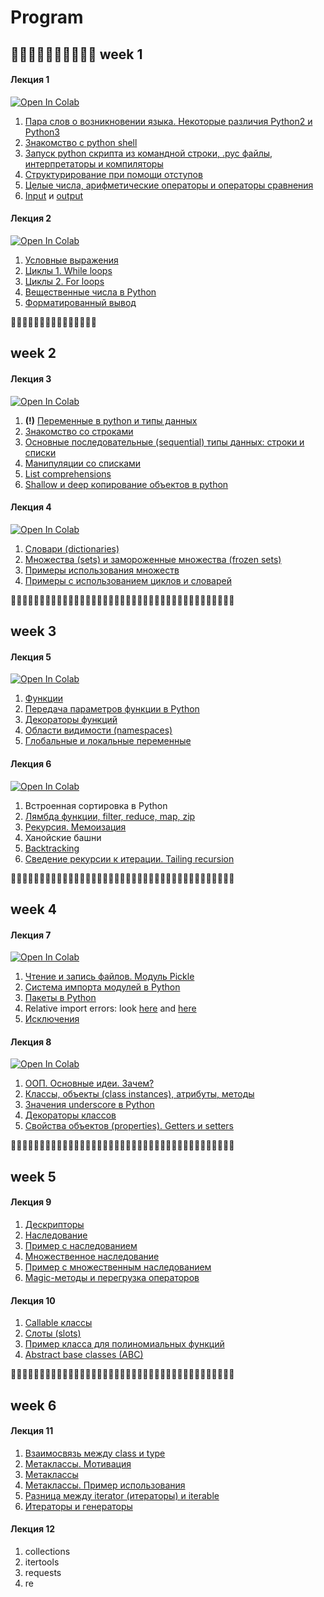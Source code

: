 # Program

## 🐍🐍🐍🐍🐍🐍🐍🐍🐍🐍 week 1

   #### Лекция 1
 
  [![Open In Colab](https://colab.research.google.com/assets/colab-badge.svg)](https://colab.research.google.com/github/justalge/another_python_totorial/blob/main/week1/Lecture_1_arithmetics.ipynb)
  
  1. [Пара слов о возникновении языка. Некоторые различия Python2 и Python3](https://www.python-course.eu/python3_history_and_philosophy.php)
  2. [Знакомство с python shell](https://www.python-course.eu/python3_interactive.php)
  3. [Запуск python скрипта из командной строки, .pyc файлы, интерпретаторы и компиляторы](https://www.python-course.eu/python3_execute_script.php)
  4. [Структурирование при помощи отступов](https://www.python-course.eu/python3_blocks.php)
  5. [Целые числа, арифметические операторы и операторы сравнения](https://www.python-course.eu/python3_operators.php)
  6. [Input](https://www.python-course.eu/python3_input.php) и [output](https://www.python-course.eu/python3_print.php)

   #### Лекция 2
   
  [![Open In Colab](https://colab.research.google.com/assets/colab-badge.svg)](https://colab.research.google.com/github/justalge/another_python_totorial/blob/main/week1/Lecture_2_if_for_while_float_formatted_output.ipynb)
  
  1. [Условные выражения](https://www.python-course.eu/python3_conditional_statements.php)
  2. [Циклы 1. While loops](https://www.python-course.eu/python3_loops.php)
  3. [Циклы 2. For loops](https://www.python-course.eu/python3_for_loop.php)
  4. [Вещественные числа в Python](https://tirinox.ru/float-python/)
  5. [Форматированный вывод](https://www.python-course.eu/python3_formatted_output.php)

🐍🐍🐍🐍🐍🐍🐍🐍🐍🐍🐍🐍🐍🐍🐍

## week 2

   #### Лекция 3

  [![Open In Colab](https://colab.research.google.com/assets/colab-badge.svg)](https://colab.research.google.com/github/justalge/another_python_totorial/blob/main/week2/Lecture_3_types_sequential_copy.ipynb)
   
  1. **(!)** [Переменные в python и типы данных](https://www.python-course.eu/python3_variables.php)
  2. [Знакомство со строками](https://www.python-course.eu/python3_variables.php)
  3. [Основные последовательные (sequential) типы данных: строки и списки](https://www.python-course.eu/python3_sequential_data_types.php)
  4. [Манипуляции со списками](https://www.python-course.eu/python3_list_manipulation.php)
  6. [List comprehensions](https://www.python-course.eu/python3_list_comprehension.php)
  7. [Shallow и deep копирование объектов в python](https://www.python-course.eu/python3_deep_copy.php)
 
   #### Лекция 4
   
  [![Open In Colab](https://colab.research.google.com/assets/colab-badge.svg)](https://colab.research.google.com/github/justalge/another_python_totorial/blob/main/week2/Lecture_4_dictionaries_and_sets.ipynb)
    
  1. [Словари (dictionaries)](https://www.python-course.eu/python3_dictionaries.php)
  2. [Множества (sets) и замороженные множества (frozen sets)](https://www.python-course.eu/python3_sets_frozensets.php)
  3. [Примеры использования множеств](https://www.python-course.eu/python_sets_example.php)
  4. [Примеры с использованием циклов и словарей](https://www.python-course.eu/working_with_python_dictionaries.php)

🐍🐍🐍🐍🐍🐍🐍🐍🐍🐍🐍🐍🐍🐍🐍🐍🐍🐍🐍🐍🐍🐍🐍🐍🐍🐍🐍🐍🐍🐍🐍🐍🐍🐍🐍🐍🐍🐍🐍

## week 3

   #### Лекция 5
   
  [![Open In Colab](https://colab.research.google.com/assets/colab-badge.svg)](https://colab.research.google.com/github/justalge/another_python_totorial/blob/main/week3/Lecture_5_functions_namespaces.ipynb)
  
  1. [Функции](https://www.python-course.eu/python3_functions.php)
  2. [Передача параметров функции в Python](https://www.python-course.eu/python3_passing_arguments.php)
  3. [Декораторы функций](https://www.python-course.eu/python3_decorators.php)
  4. [Области видимости (namespaces)](https://www.python-course.eu/python3_namespaces.php)
  5. [Глобальные и локальные переменные](https://www.python-course.eu/python3_global_vs_local_variables.php)   
      
   #### Лекция 6
  
  [![Open In Colab](https://colab.research.google.com/assets/colab-badge.svg)](https://colab.research.google.com/github/justalge/another_python_totorial/blob/main/week3/Lecture_6_lambda_recursion.ipynb)
  
  1. Встроенная сортировка в Python
  2. [Лямбда функции, filter, reduce, map, zip](https://www.python-course.eu/python3_lambda.php)   
  3. [Рекурсия. Мемоизация](https://www.python-course.eu/python3_recursive_functions.php)
  4. Ханойские башни
  5. [Backtracking](https://leetcode.com/explore/learn/card/recursion-ii/472/backtracking/)
  6. [Сведение рекурсии к итерации. Tailing recursion](https://leetcode.com/explore/learn/card/recursion-ii/503/recursion-to-iteration/) 

🐍🐍🐍🐍🐍🐍🐍🐍🐍🐍🐍🐍🐍🐍🐍🐍🐍🐍🐍🐍🐍🐍🐍🐍🐍🐍🐍🐍🐍🐍🐍🐍🐍🐍🐍🐍🐍🐍🐍

## week 4
      
   #### Лекция 7
  
  [![Open In Colab](https://colab.research.google.com/assets/colab-badge.svg)](https://colab.research.google.com/github/justalge/another_python_totorial/blob/main/week4/Lecture_7_files_packages_exceptions.ipynb)
  
  1. [Чтение и запись файлов. Модуль Pickle](https://www.python-course.eu/python3_file_management.php)
  2. [Система импорта модулей в Python](https://www.python-course.eu/python3_modules_and_modular_programming.php)
  3. [Пакеты в Python](https://www.python-course.eu/python3_packages.php)
  4. Relative import errors: look [here](https://napuzba.com/a/import-error-relative-no-parent) and [here](https://iq-inc.com/importerror-attempted-relative-import/)
  6. [Исключения](https://www.python-course.eu/python3_exception_handling.php)
   
   #### Лекция 8   
  
  [![Open In Colab](https://colab.research.google.com/assets/colab-badge.svg)](https://colab.research.google.com/github/justalge/another_python_totorial/blob/main/week4/Lecture_8_OOP.ipynb)
  
  1. [ООП. Основные идеи. Зачем?](https://www.python-course.eu/python3_object_oriented_programming.php)
  2. [Классы, объекты (class instances), атрибуты, методы](https://www.python-course.eu/python3_class_and_instance_attributes.php)
  3. [Значения underscore в Python](https://dbader.org/blog/meaning-of-underscores-in-python)
  4. [Декораторы классов](https://www.python-course.eu/python3_decorators.php)
  5. [Свойства объектов (properties). Getters и setters](https://www.python-course.eu/python3_properties.php)

🐍🐍🐍🐍🐍🐍🐍🐍🐍🐍🐍🐍🐍🐍🐍🐍🐍🐍🐍🐍🐍🐍🐍🐍🐍🐍🐍🐍🐍🐍🐍🐍🐍🐍🐍🐍🐍🐍🐍

## week 5

   #### Лекция 9
 
  1. [Дескрипторы](https://www.python-course.eu/python3_descriptors.php)
  2. [Наследование](https://www.python-course.eu/python3_inheritance.php)
  3. [Пример с наследованием](https://www.python-course.eu/python3_inheritance_example.php)  
  4. [Множественное наследование](https://www.python-course.eu/python3_multiple_inheritance.php)
  5. [Пример с множественным наследованием](https://www.python-course.eu/python3_multiple_inheritance_example.php)
  6. [Magic-методы и перегрузка операторов](https://www.python-course.eu/python3_magic_methods.php)

 
   #### Лекция 10

  1. [Callable классы](https://www.python-course.eu/callable_instances.php)
  2. [Слоты (slots)](https://www.python-course.eu/python3_slots.php)
  3. [Пример класса для полиномиальных функций](https://www.python-course.eu/polynomial_class_in_python.php)  
  4. [Abstract base classes (ABC)](https://www.python-course.eu/python3_abstract_classes.php)
      
🐍🐍🐍🐍🐍🐍🐍🐍🐍🐍🐍🐍🐍🐍🐍🐍🐍🐍🐍🐍🐍🐍🐍🐍🐍🐍🐍🐍🐍🐍🐍🐍🐍🐍🐍🐍🐍🐍🐍

## week 6

   #### Лекция 11

  1. [Взаимосвязь между class и type](https://www.python-course.eu/python3_classes_and_type.php)
  2. [Метаклассы. Мотивация](https://www.python-course.eu/python3_road_to_metaclasses.php)
  3. [Метаклассы](https://www.python-course.eu/python3_metaclasses.php)
  4. [Метаклассы. Пример использования](https://www.python-course.eu/python3_count_function_calls.php)
  5. [Разница между iterator (итераторы) и iterable](https://www.python-course.eu/python3_iterable_iterator.php)
  6. [Итераторы и генераторы](https://www.python-course.eu/python3_generators.php)
      
   #### Лекция 12
   
  1. collections
  2. itertools
  3. requests
  4. re
